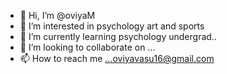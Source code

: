 - 👋 Hi, I’m @oviyaM
- 👀 I’m interested in psychology art and sports
- 🌱 I’m currently learning psychology undergrad..
- 💞️ I’m looking to collaborate on ...
- 📫 How to reach me ...oviyavasu16@gmail.com

<!---
oviyaM/oviyaM is a ✨ special ✨ repository because its `README.md` (this file) appears on your GitHub profile.
You can click the Preview link to take a look at your changes.
--->
